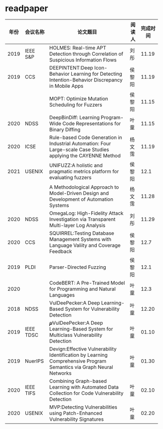 # readpaper

| 年份 | 会议名称 | 论文题目                                                     | 阅读人 | 完成时间 |
| ---- | -------- | ------------------------------------------------------------ | ------ | -------- |
| 2019 | IEEE S&P | HOLMES: Real-time APT Detection through Correlation of Suspicious Information Flows | 刘彤   | 11.19    |
| 2019 | CCS      | DEEPINTENT:Deep Icon-Behavior Learning for Detecting Intention-Behavior Discrepancy in Mobile Apps | 侯黎阳 | 11.19    |
|      |          | MOPT: Optimize Mutation Scheduling for Fuzzers               | 侯黎阳 | 11.15    |
| 2020 | NDSS     | DeepBinDiff: Learning Program-Wide Code Representations for Binary Diffing | 叶童   | 11.15    |
| 2020 | ICSE     | Rule-based Code Generation in Industrial Automation: Four Large-scale Case Studies applying the CAYENNE Method | 杨文霈 | 11.19    |
| 2021 | USENIX   | UNIFUZZ:A holistic and pragmatic metrics platform for evaluating fuzzers | 侯黎阳 | 12.1     |
|      |          | A Methodological Approach to Model-Driven Design and Development of Automation Systems | 杨文霈 | 11.28    |
| 2020 | NDSS     | OmegaLog: High-Fidelity Attack Investigation via Transparent Multi-layer Log Analysis | 刘彤   | 11.29    |
| 2020 | CCS      | SQUIRREL:Testing Database Management Systems with Language Valiity and Coverage Feedback | 侯黎阳 | 12.7     |
| 2019 | PLDI     | Parser-Directed Fuzzing                                      | 侯黎阳 | 12.1     |
| 2020 |          | CodeBERT: A Pre-Trained Model for Programming and Natural Languages | 叶童 | 12.3|
| 2018 | NDSS     | VulDeePecker:A Deep Learning-Based System for Vulnerability Detection | 叶童 | 12.20|
| 2019 | IEEE TDSC| 𝝁VulDeePecker:A Deep Learning-Based System for Multiclass Vulnerability Detection | 叶童 | 01.10|
| 2019 | NuerIPS  | Devign:Effective Vulnerability Identification by Learning Comprehensive Program Semantics via Graph Neural Networks | 叶童 | 01.30|
| 2020 | IEEE TIFS | Combining Graph-based Learning with Automated Data Collection for Code Vulnerability Detection | 叶童 |02.10|
| 2020 | USENIX   | MVP:Detecting Vulnerabilities using Patch-Enhanced Vulnerability Signatures | 叶童 | 02.20|

